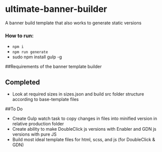 # ultimate-banner-builder
A banner build template that also works to generate static versions

### How to run:
- `npm i`
- `npm run generate`
- sudo npm install gulp -g


##Requirements of the banner template builder
## Completed
- Look at required sizes in sizes.json and build src folder structure according to base-template files

##To Do
- Create Gulp watch task to copy changes in files into minified version in relative production folder
- Create ability to make DoubleClick js versions with Enabler and GDN js versions with pure JS
- Build most ideal template files for html, scss, and js (for DoubleClick & GDN)